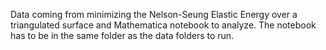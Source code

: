 Data coming from minimizing the Nelson-Seung Elastic Energy over a triangulated surface and Mathematica notebook to analyze. The notebook has to be in the same folder as the data folders to run.
